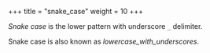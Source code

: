 +++
title = "snake_case"
weight = 10
+++

_Snake case_ is the lower pattern with underscore `_` delimiter.

Snake case is also known as _lowercase_with_underscores_.
